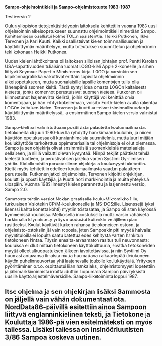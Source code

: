 

**Sampo-ohjelmointikieli ja Sampo-ohjelmistotuote 1983-1987**

Testiversio 2

Oulun yliopiston tietojenkäsittelyopin laitoksella kehitettiin vuonna 1983 uusi ohjelmoinnin alkeisopetukseen suunnattu ohjelmointikieli nimeltään Sampo. Kehittämiseen osallistui kolme TOL:n assistenttia: Heikki Putkonen, Ilkka Tervonen ja Kari Kuutti. Kaikki osallistuivat kielen toiminnallisuuden ja käyttöliittymän määrittelyyn, mutta toteutuksen suunnittelun ja ohjelmoinnin teki kokonaan Heikki Putkonen.



Uuden kielen lähtökohtana oli laitoksen silloisen johtajan prof. Pentti Kerolan USA-sapattivuoden tuliaisina tuomat LOGO-kieli Apple 2-koneelle ja siihen liittyvä Seymour Papertin Mindstorms-kirja. LOGO ja varsinkin sen kilpikonnagrafiikka vaikuttivat erittäin sopivilta ohjelmoinnin alkeisopetukseen, mutta suomalaisille lapsille komentojen tulisi olla lähempänä suomen kieltä. Tästä syntyi idea omasta LOGOn kaltaisesta kielestä, jonka komennot perustuisivat suomen kieleen. Putkonen oli kiinnostunut laajenevista kielistä, joihin käyttäjä voi kehittää omia komentojaan, ja hän ryhtyi kokeilemaan, voisiko Forth-kielen avulla rakentaa LOGOn kaltaisen kielen. Tervonen ja Kuutti auttoivat toiminnallisuuden ja käyttöliittymän määrittelyssä, ja ensimmäinen Sampo-kielen versio valmistui 1983.



Sampo-kieli sai valmistuttuaan positiivista palautetta koulumaailmasta: tietokoneita oli juuri 1980-luvulla ryhdytty hankkimaan kouluihin, ja niiden käyttöön opetuksessa oli kunnianhimoisia suunnitelmia, mutta juuri mitään koulukäyttöön tarkoitettua oppimateriaalia tai ohjelmistoja ei ollut olemassa. Sampo ja sen ohjekirja olivat ensimmäisiä  suomenkielisiä materiaaleja sellaiseen, ja niillä vaikutti olevan kysyntää. Niinpä tekijät päättivät tehdä kielestä tuotteen, ja perustivat sen jakelua varten Systiimi Oy-nimisen yhtiön. Kielelle tehtiin perusteellinen ohjekirja ja koulumyynti aloitettiin. Kieltä myös kehitettiin edelleen koulumaailmasta saadun palautteen perusteella. Putkonen jatkoi ohjelmointia, Tervonen kirjoitti ohjekirjan, koulutti ja opasti käyttäjiä, ja Kuutti hoiti markkinointia ja muita yhteyksiä ulospäin. Vuonna 1985 ilmestyi kielen parannettu  ja laajennettu versio, Sampo 2.0.



Sammosta tehtiin versiot Nokian graafiselle koulu-Mikromikko 1:lle, turkulaisen Visiotekin CP/M-koulukoneelle ja MS-DOS:ille. Lisenssejä (yksi lisenssi kahta konetta kohti) myytiin toistasataa, ja Sampo oli siten käytössä kymmenissä kouluissa. Melkoisella innostuksella mutta varsin vähäisellä harkinnalla käynnistetty yritys muodostui kuitenkin vetäjilleen pian rasitteeksi. Koulut käyttivät kaiken rahansa tietokoneiden ostoon, ja ohjelmisto-ostoksiin jäi vain roposia, joten Sampoakin piti myydä halvalla: myyntituloilla ei lopulta saatu katettua edes kehitystä varten hankitun tietokoneen hintaa. Täysin ennalta-arvaamaton rasitus tuli neuvonnasta: kouluissa ei ollut mitään tietokoneen käyttökulttuuria, eivätkä tietokoneiden myyjät olleet alkuopastuksen jälkeen tavoitettavissa, ja niin Systiimi Oy huomasi antavansa ilmaista mutta huomattavan aikaaviepää tietokoneen käytön puhelinneuvontaa yhä laajenevalle joukolle koulukäyttäjiä. Yrityksen pyörittäminen o.t.o. osoittautui liian hankalaksi, ohjelmistomyynti lopetettiin ja jälkimarkkinoinnista irroittauduttiin luopumalla Sampon päivityksistä uusille käyttöjärjestelmäversioille. Sampo-liiketoiminta loppui 1987. 



## Itse ohjelma ja sen ohjekirjan lisäksi Sammosta on jäljellä vain vähän dokumentaatiota. NordData86-päivillä esitettiin ainoa Sampoon liittyvä englanninkielinen teksti, ja Tietokone ja Kouluttaja 1986-päivien esitelmäteksti on myös tallessa. Lisäksi tallessa on Insinööriuutisten 3/86 Sampoa koskeva uutinen.